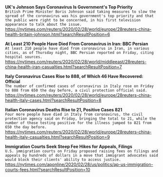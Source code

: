 **UK's Johnson Says Coronavirus Is Government's Top Priority**\
`British Prime Minister Boris Johnson said taking measures to slow the spread of the coronavirus was his government's top priority and that the public were right to be concerned, in his first television appearance to talk about the issue.`\
https://nytimes.com/reuters/2020/02/28/world/europe/28reuters-china-health-britain-johnson.html?searchResultPosition=6

**At Least 210 People Have Died From Coronavirus in Iran: BBC Persian**\
`At least 210 people have died from coronavirus in Iran, in various cities, as of Thursday night, BBC Persian reported on Friday, citing hospital sources. `\
https://nytimes.com/reuters/2020/02/28/world/middleeast/28reuters-china-health-iran-casualties.html?searchResultPosition=7

**Italy Coronavirus Cases Rise to 888, of Which 46 Have Recovered: Official**\
`The number of confirmed cases of coronavirus in Italy rose on Friday to 888 from 650 the day before, a civil protection official said.`\
https://nytimes.com/reuters/2020/02/28/world/europe/28reuters-china-health-italy-cases.html?searchResultPosition=8

**Italian Coronavirus Deaths Rise to 21, Positive Cases 821**\
`Four more people have died in Italy from coronavirus, the civil protection agency said on Friday, bringing the total to 21, while the number of those testing positive for the illness jumped to 821 from 650 the day before.`\
https://nytimes.com/reuters/2020/02/28/world/europe/28reuters-china-health-italy-casualties.html?searchResultPosition=9

**Immigration Courts Seek Steep Fee Hikes for Appeals, Filings**\
`U.S. immigration courts on Friday proposed raising fees on filings and appeals by hundreds of dollars in a move that immigrant advocates said would block their clients' ability to access justice. `\
https://nytimes.com/aponline/2020/02/28/us/politics/ap-us-immigration-courts-fees.html?searchResultPosition=10

